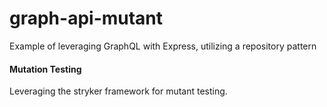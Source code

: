 # graph-api-mutant
Example of leveraging GraphQL with Express, utilizing a repository pattern

#### Mutation Testing
Leveraging the stryker framework for mutant testing.
